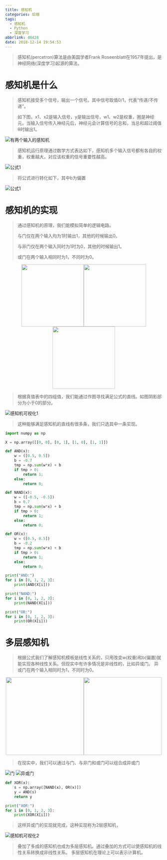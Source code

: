```yaml
---
title: 感知机
categories: 后端
tags:
  - 感知机
  - Python
  - 深度学习
abbrlink: 48428
date: 2018-12-14 19:54:53
---
```


> 感知机(percetron)算法是由美国学者Frank Roseenblatt在1957年提出，是神经网络(深度学习)起源的算法。
# 感知机是什么 #
> 感知机接受多个信号，输出一个信号。其中信号取值0/1，代表“传递/不传递”。
> 
> 如下图，x1、x2是输入信号，y是输出信号，w1、w2是权重，圈是神经元。当输入信号传入神经元后，神经元会计算信号的总和，当总和超过阈值θ时输出1。

![有两个输入的感知机](/picture/2018-12-14-01.png)
> 感知机运行原理通过数学方式表达如下，感知机多个输入信号都有各自的权重，权重越大，对应该权重的信号重要性越高。

![公式1](/picture/2018-12-14-02.png)
> 将公式进行转化如下，其中b为偏置

![公式1](/picture/2018-12-14-06.png)

# 感知机的实现 #
> 通过感知机的原理，我们能模拟简单的逻辑电路。
> 
> 与门仅在两个输入均为1时输出1，其他的时候输出0。
> 
> 与非门仅在两个输入同时为1时为0，其他的时候输出1。
> 
> 或门在两个输入相同时为1，不同时为0。

<center><img src="/picture/2018-12-14-03.png" width="200"/><img src="/picture/2018-12-14-04.png" width="200"/><img src="/picture/2018-12-14-05.png" width="200"/></center>

> 根据真值表中的四组值，我们能通过作图寻找满足公式的直线。如图阴影部分为小于0的部分。

![感知机可视化1](/picture/2018-12-14-07.png)
> 这种能够满足感知机的直线有很多条，我们只选其中一条实现。

``` python
import numpy as np 

X = np.array([[0, 0], [0, 1], [1, 0], [1, 1]])

def AND(x):
	w = ([0.5, 0.5])
	b = -0.7
	tmp = np.sum(w*x) + b
	if tmp > 0:
		return 1;
	else: 
		return 0; 

def NAND(x):
	w = ([-0.5, -0.5])
	b = 0.7
	tmp = np.sum(w*x) + b
	if tmp > 0:
		return 1;
	else: 
		return 0;

def OR(x):
	w = ([0.5, 0.5])
	b = -0.2
	tmp = np.sum(w*x) + b
	if tmp > 0:
		return 1;
	else: 
		return 0; 

print("AND:")
for i in [0, 1, 2, 3]:
	print(AND(X[i]))

print("NAND:")
for i in [0, 1, 2, 3]:
	print(NAND(X[i]))

print("OR:")
for i in [0, 1, 2, 3]:
	print(OR(X[i]))
```

# 多层感知机 #
> 根据公式我们了解感知机模板是线性关系的，只用改变w(权重)和b(偏置)就能实现各种线性关系。但现实中有许多情况是非线性的，比如异或门。
> 异或门在两个输入相同时为1，不同时为0。

<center><img src="/picture/2018-12-14-08.png" width="250"/><img src="/picture/2018-12-14-09.png" width="250"/></center>

> 在现实中，我们可以通过与门、与非门和或门可以组合成异或门

![门](/picture/2018-12-14-10.png)
![异或门](/picture/2018-12-14-11.png)

``` python
def XOR(x):
	s = np.array([NAND(x), OR(x)]) 
	y = AND(s)
	return y

print("XOR:")
for i in [0, 1, 2, 3]:
	print(XOR(X[i]))
```
> 这样异或门的实现就完成，这种实现称为2层感知机，

![感知机可视化2](/picture/2018-12-14-12.png)
> 叠加了多成的感知机也成为多层感知机。通过叠加的方式可以使感知机的线性关系转换成非线性关系。
> 多层感知机在理论上可以表示计算机。

